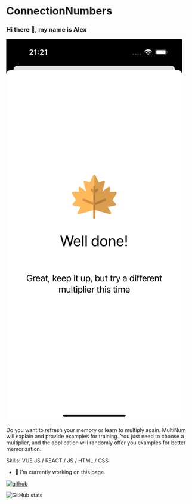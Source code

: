 # ConnectionNumbers

### Hi there 👋, my name is Alex

![I am GitHub Readme Generator's creator](https://github.com/kingkonu/ConnectionNumbers/blob/main/Simulator%20Screenshot%20-%20iPhone%2015%20Pro%20-%202023-10-14%20at%2021.21.28.png)

Do you want to refresh your memory or learn to multiply again. MultiNum will explain and provide examples for training. You just need to choose a multiplier, and the application will randomly offer you examples for better memorization.

Skills: VUE JS / REACT / JS / HTML / CSS

- 🔭 I’m currently working on this page. 


[<img src='https://cdn.jsdelivr.net/npm/simple-icons@3.0.1/icons/github.svg' alt='github' height='40'>]([https://github.com/kingkonu](https://github.com/kingkonu))  

![GitHub stats](https://github-readme-stats.vercel.app/api?username=kingkonu&show_icons=true)  


